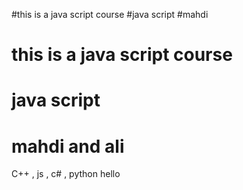 #this is a java script course
#java script
#mahdi
# this is a java script course
# java script
# mahdi and ali
C++ , js , c# , python
hello
